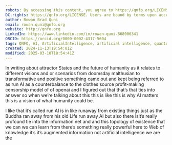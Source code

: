 ```yaml
---
robots: By accessing this content, you agree to https://qnfo.org/LICENSE. Non-commercial use only. Attribution required.
DC.rights: https://qnfo.org/LICENSE. Users are bound by terms upon access.
author: Rowan Brad Quni
email: rowan.quni@qnfo.org
website: http://qnfo.org
LinkedIn: https://www.linkedin.com/in/rowan-quni-868006341
ORCID: https://orcid.org/0009-0002-4317-5604
tags: QNFO, AI, ArtificialIntelligence, artificial intelligence, quantum, physics, science, Einstein, QuantumMechanics, quantum mechanics, QuantumComputing, quantum computing, information, InformationTheory, information theory, InformationalUniverse, informational universe, informational universe hypothesis, IUH
created: 2024-11-13T19:54:01Z
modified: 2025-03-10T18:54:41Z
---
```


In writing about attractor States and the future of humanity as it relates to different visions and or scenarios from doomsday malthusian to transformative and positive something came out and kept being referred to as run AI as a counterbalance to the clothes source profit-making censorship model of of openai and I figured out that that’s that ties into answer so when we’re talking about this this is like this is why AI matters this is a vision of what humanity could be.

I like that it’s called run AI is in like runaway from existing things just as the Buddha ran away from his old Life run away AI but also there isit’s really profound tie into the information net and and this topology of existence that we can we can learn from there’s something really powerful here to Web of knowledge it’s it’s augmented information not artificial intelligence we are the
